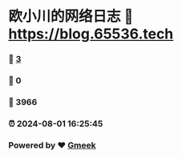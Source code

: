 # 欧小川的网络日志 :link: https://blog.65536.tech 
### :page_facing_up: [3](https://blog.65536.tech/tag.html) 
### :speech_balloon: 0 
### :hibiscus: 3966 
### :alarm_clock: 2024-08-01 16:25:45 
### Powered by :heart: [Gmeek](https://github.com/Meekdai/Gmeek)
